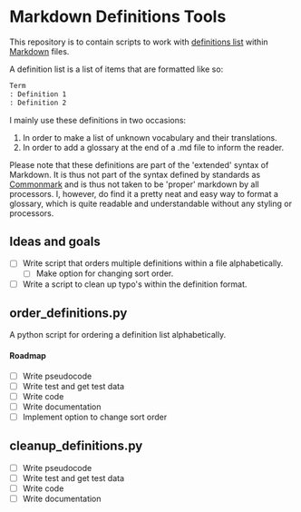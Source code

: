 # Markdown Definitions Tools

This repository is to contain scripts to work with [definitions list](https://www.markdownguide.org/extended-syntax/#definition-lists)
within [Markdown](https://www.markdownguide.org/) files.

A definition list is a list of items that are formatted like so:
```markdown
Term
: Definition 1
: Definition 2
```

I mainly use these definitions in two occasions:
1. In order to make a list of unknown vocabulary and their translations.
2. In order to add a glossary at the end of a .md file to inform the reader.

Please note that these definitions are part of the 'extended' syntax of Markdown.
It is thus not part of the syntax defined by standards as [Commonmark](https://commonmark.org/)
and is thus not taken to be 'proper' markdown by all processors. I, however, do
find it a pretty neat and easy way to format a glossary, which is quite readable
and understandable without any styling or processors.


## Ideas and goals
- [ ] Write script that orders multiple definitions within a file alphabetically.
  - [ ] Make option for changing sort order.
- [ ] Write a script to clean up typo's within the definition format.

## order_definitions.py

A python script for ordering a definition list alphabetically.

#### Roadmap
- [ ] Write pseudocode
- [ ] Write test and get test data
- [ ] Write code
- [ ] Write documentation
- [ ] Implement option to change sort order

## cleanup_definitions.py
- [ ] Write pseudocode
- [ ] Write test and get test data
- [ ] Write code
- [ ] Write documentation
